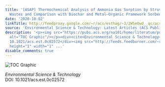 ```yaml
---
title: '[ASAP] Thermochemical Analysis of Ammonia Gas Sorption by Struvite from Livestock
  Wastes and Comparison with Biochar and Metal–Organic Framework Sorbents'
date: '2020-10-02'
linkTitle: http://feedproxy.google.com/~r/acs/esthag/~3/2W5eOwd__qc/acs.est.0c02572
source: 'Environmental Science & Technology: Latest Articles (ACS Publications)'
description: '<p><img src="https://pubs.acs.org/na101/home/literatum/publisher/achs/journals/content/esthag/0/esthag.ahead-of-print/acs.est.0c02572/20201002/images/medium/es0c02572_0006.gif"
  alt="TOC Graphic"/></p><div><cite>Environmental Science & Technology</cite></div><div>DOI:
  10.1021/acs.est.0c02572</div><img src="http://feeds.feedburner.com/~r/acs/esthag/~4/2W5eOwd__qc"
  height="1" width="1" ...'
disable_comments: true
---
```

<p><img src="https://pubs.acs.org/na101/home/literatum/publisher/achs/journals/content/esthag/0/esthag.ahead-of-print/acs.est.0c02572/20201002/images/medium/es0c02572_0006.gif" alt="TOC Graphic"/></p><div><cite>Environmental Science & Technology</cite></div><div>DOI: 10.1021/acs.est.0c02572</div><img src="http://feeds.feedburner.com/~r/acs/esthag/~4/2W5eOwd__qc" height="1" width="1" ...